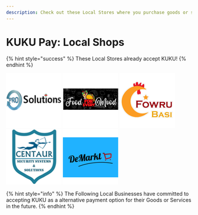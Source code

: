 ```yaml
---
description: Check out these Local Stores where you purchase goods or services with KUKU
---
```


# KUKU Pay: Local Shops

{% hint style="success" %}
These Local Stores already accept KUKU!
{% endhint %}

![ProSolutions](../../../../.gitbook/assets/prosol.png) ![Food for every Mood](../../../../.gitbook/assets/food.png) ![Fowru Basi](../../../../.gitbook/assets/fowrubasi.png) ![Centaur Security](../../../../.gitbook/assets/centaur.png) ![DeMarkt](../../../../.gitbook/assets/demarkt.png)

{% hint style="info" %}
The Following Local Businesses have committed to accepting KUKU as a alternative payment option for their Goods or Services in the future.
{% endhint %}
